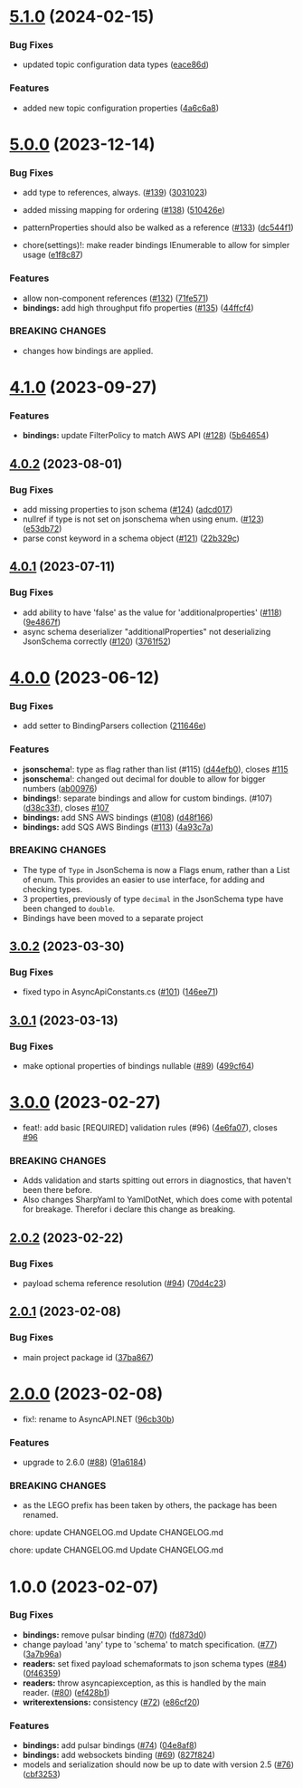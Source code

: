 # [5.1.0](https://github.com/LEGO/AsyncAPI.NET/compare/v5.0.0...v5.1.0) (2024-02-15)


### Bug Fixes

* updated topic configuration data types ([eace86d](https://github.com/LEGO/AsyncAPI.NET/commit/eace86dde4fc704d4652d19e7073be3b37ade6c7))


### Features

* added new topic configuration properties ([4a6c6a8](https://github.com/LEGO/AsyncAPI.NET/commit/4a6c6a8fed3a970153bd511daad5e614dbcdf2df))

# [5.0.0](https://github.com/LEGO/AsyncAPI.NET/compare/v4.1.0...v5.0.0) (2023-12-14)


### Bug Fixes

* add type to references, always. ([#139](https://github.com/LEGO/AsyncAPI.NET/issues/139)) ([3031023](https://github.com/LEGO/AsyncAPI.NET/commit/30310232bb3869258486d9f7f85721d4e3fb46eb))
* added missing mapping for ordering ([#138](https://github.com/LEGO/AsyncAPI.NET/issues/138)) ([510426e](https://github.com/LEGO/AsyncAPI.NET/commit/510426e200b4fe97ad1b8e9a6e94a615593c2a3c))
* patternProperties should also be walked as a reference ([#133](https://github.com/LEGO/AsyncAPI.NET/issues/133)) ([dc544f1](https://github.com/LEGO/AsyncAPI.NET/commit/dc544f1c01be3b95ded08ee894453ce8529eafb3))


* chore(settings)!: make reader bindings IEnumerable to allow for simpler usage ([e1f8c87](https://github.com/LEGO/AsyncAPI.NET/commit/e1f8c8766767ce642546a911810064a5234f04c3))


### Features

* allow non-component references ([#132](https://github.com/LEGO/AsyncAPI.NET/issues/132)) ([71fe571](https://github.com/LEGO/AsyncAPI.NET/commit/71fe571a3db0b4fbc13f4573b4d4b53f4f6b0911))
* **bindings:** add high throughput fifo properties ([#135](https://github.com/LEGO/AsyncAPI.NET/issues/135)) ([44ffcf4](https://github.com/LEGO/AsyncAPI.NET/commit/44ffcf4ceaf06a5168597e1eeb9407f09d47ab23))


### BREAKING CHANGES

* changes how bindings are applied.

# [4.1.0](https://github.com/LEGO/AsyncAPI.NET/compare/v4.0.2...v4.1.0) (2023-09-27)


### Features

* **bindings:** update FilterPolicy to match AWS API ([#128](https://github.com/LEGO/AsyncAPI.NET/issues/128)) ([5b64654](https://github.com/LEGO/AsyncAPI.NET/commit/5b6465474ae09d42a27377bf04d58fdbd1dd8a59))

## [4.0.2](https://github.com/LEGO/AsyncAPI.NET/compare/v4.0.1...v4.0.2) (2023-08-01)


### Bug Fixes

* add missing properties to json schema ([#124](https://github.com/LEGO/AsyncAPI.NET/issues/124)) ([adcd017](https://github.com/LEGO/AsyncAPI.NET/commit/adcd017b3ff6875eddac9649c2c95c398e49dec0))
* nullref if type is not set on jsonschema when using enum. ([#123](https://github.com/LEGO/AsyncAPI.NET/issues/123)) ([e53db72](https://github.com/LEGO/AsyncAPI.NET/commit/e53db729813bd76c17a335baf9bf0d0efc34e0bc))
* parse const keyword in a schema object ([#121](https://github.com/LEGO/AsyncAPI.NET/issues/121)) ([22b329c](https://github.com/LEGO/AsyncAPI.NET/commit/22b329c6c8068e4ff2090cb6dd11bab2d5a254a5))

## [4.0.1](https://github.com/LEGO/AsyncAPI.NET/compare/v4.0.0...v4.0.1) (2023-07-11)


### Bug Fixes

* add ability to have 'false' as the value for 'additionalproperties' ([#118](https://github.com/LEGO/AsyncAPI.NET/issues/118)) ([9e4867f](https://github.com/LEGO/AsyncAPI.NET/commit/9e4867fbec9377964489e53c71f38a239e359cdf))
* async schema deserializer "additionalProperties" not deserializing JsonSchema correctly ([#120](https://github.com/LEGO/AsyncAPI.NET/issues/120)) ([3761f52](https://github.com/LEGO/AsyncAPI.NET/commit/3761f521570268febb8b00fde9896379acb7047b))

# [4.0.0](https://github.com/LEGO/AsyncAPI.NET/compare/v3.0.2...v4.0.0) (2023-06-12)


### Bug Fixes

* add setter to BindingParsers collection ([211646e](https://github.com/LEGO/AsyncAPI.NET/commit/211646e95b82b3e32563fe75c57656cd6882267b))


### Features

* **jsonschema**!: type as flag rather than list (#115) ([d44efb0](https://github.com/LEGO/AsyncAPI.NET/commit/d44efb048402c70377064b87bd962b0e455e08b3)), closes [#115](https://github.com/LEGO/AsyncAPI.NET/issues/115)
* **jsonschema**!: changed out decimal for double to allow for bigger numbers ([ab00976](https://github.com/LEGO/AsyncAPI.NET/commit/ab009764a916171c8926c129384ce18b3162e71e))
* **bindings**!: separate bindings and allow for custom bindings. (#107) ([d38c33f](https://github.com/LEGO/AsyncAPI.NET/commit/d38c33f14d6de73e2563e29534965b06d423edac)), closes [#107](https://github.com/LEGO/AsyncAPI.NET/issues/107)
* **bindings:** add SNS AWS bindings ([#108](https://github.com/LEGO/AsyncAPI.NET/issues/108)) ([d48f166](https://github.com/LEGO/AsyncAPI.NET/commit/d48f1669ebfd9ad3f661b2b5928df1d622a4e7ba))
* **bindings:** add SQS AWS Bindings ([#113](https://github.com/LEGO/AsyncAPI.NET/issues/113)) ([4a93c7a](https://github.com/LEGO/AsyncAPI.NET/commit/4a93c7a26dbc0dd28914ac96575070deb0a6d2c1))


### BREAKING CHANGES

* The type of `Type` in JsonSchema is now a Flags enum, rather than a List of enum. This provides an easier to use interface, for adding and checking types.
* 3 properties, previously of type `decimal` in the JsonSchema type have been changed to `double`.
* Bindings have been moved to a separate project

## [3.0.2](https://github.com/LEGO/AsyncAPI.NET/compare/v3.0.1...v3.0.2) (2023-03-30)


### Bug Fixes

* fixed typo in AsyncApiConstants.cs ([#101](https://github.com/LEGO/AsyncAPI.NET/issues/101)) ([146ee71](https://github.com/LEGO/AsyncAPI.NET/commit/146ee71082fb0eab4fc4231f3564bc8f7b73d779))

## [3.0.1](https://github.com/LEGO/AsyncAPI.NET/compare/v3.0.0...v3.0.1) (2023-03-13)


### Bug Fixes

* make optional properties of bindings nullable ([#89](https://github.com/LEGO/AsyncAPI.NET/issues/89)) ([499cf64](https://github.com/LEGO/AsyncAPI.NET/commit/499cf64a54fda10a7fc6f870d406e11b142faff4))

# [3.0.0](https://github.com/LEGO/AsyncAPI.NET/compare/v2.0.2...v3.0.0) (2023-02-27)


* feat!: add basic [REQUIRED] validation rules (#96) ([4e6fa07](https://github.com/LEGO/AsyncAPI.NET/commit/4e6fa070663e7c173ae7c731d327b9102fa67ba0)), closes [#96](https://github.com/LEGO/AsyncAPI.NET/issues/96)


### BREAKING CHANGES

* Adds validation and starts spitting out errors in diagnostics, that haven't been there before.
* Also changes SharpYaml to YamlDotNet, which does come with potental for breakage.
Therefor i declare this change as breaking.

## [2.0.2](https://github.com/LEGO/AsyncAPI.NET/compare/v2.0.1...v2.0.2) (2023-02-22)


### Bug Fixes

* payload schema reference resolution ([#94](https://github.com/LEGO/AsyncAPI.NET/issues/94)) ([70d4c23](https://github.com/LEGO/AsyncAPI.NET/commit/70d4c23634ae588da265fe79f5ae934d0bfe8c6a))

## [2.0.1](https://github.com/LEGO/AsyncAPI.NET/compare/v2.0.0...v2.0.1) (2023-02-08)


### Bug Fixes

* main project package id ([37ba867](https://github.com/LEGO/AsyncAPI.NET/commit/37ba8676eab24c35d2cdf8315381e96c60770221))

# [2.0.0](https://github.com/LEGO/AsyncAPI.NET/compare/v1.0.0...v2.0.0) (2023-02-08)


* fix!: rename to AsyncAPI.NET ([96cb30b](https://github.com/LEGO/AsyncAPI.NET/commit/96cb30b746f69600d8a21cdd263acb5a1251761d))


### Features

* upgrade to 2.6.0 ([#88](https://github.com/LEGO/AsyncAPI.NET/issues/88)) ([91a6184](https://github.com/LEGO/AsyncAPI.NET/commit/91a6184e314beb9a593d2bb7d397120722677348))


### BREAKING CHANGES

* as the LEGO prefix has been taken by others, the package has been renamed.


chore: update CHANGELOG.md
Update CHANGELOG.md

chore: update CHANGELOG.md
Update CHANGELOG.md

# 1.0.0 (2023-02-07)


### Bug Fixes

* **bindings:** remove pulsar binding ([#70](https://github.com/LEGO/AsyncAPI.NET/issues/70)) ([fd873d0](https://github.com/LEGO/AsyncAPI.NET/commit/fd873d049b8fa25adf67fb65bdba1e3b3882d3e7))
* change payload 'any' type to 'schema' to match specification. ([#77](https://github.com/LEGO/AsyncAPI.NET/issues/77)) ([3a7b96a](https://github.com/LEGO/AsyncAPI.NET/commit/3a7b96ad3c8d58462e13b4c0d161ecb81455e132))
* **readers:** set fixed payload schemaformats to json schema types ([#84](https://github.com/LEGO/AsyncAPI.NET/issues/84)) ([0f46359](https://github.com/LEGO/AsyncAPI.NET/commit/0f46359663d242d1ba0ec09378a355f4e38de4c4))
* **readers:** throw asyncapiexception, as this is handled by the main reader. ([#80](https://github.com/LEGO/AsyncAPI.NET/issues/80)) ([ef428b1](https://github.com/LEGO/AsyncAPI.NET/commit/ef428b1df7df80daf20772765345588827998b01))
* **writerextensions:** consistency ([#72](https://github.com/LEGO/AsyncAPI.NET/issues/72)) ([e86cf20](https://github.com/LEGO/AsyncAPI.NET/commit/e86cf203ac464fb7dc58184c253048f2814696be))


### Features

* **bindings:** add pulsar bindings ([#74](https://github.com/LEGO/AsyncAPI.NET/issues/74)) ([04e8af8](https://github.com/LEGO/AsyncAPI.NET/commit/04e8af8ffea3ef9520418169463590b222213d6a))
* **bindings:** add websockets binding ([#69](https://github.com/LEGO/AsyncAPI.NET/issues/69)) ([827f824](https://github.com/LEGO/AsyncAPI.NET/commit/827f82424679fef4be3547d3981427a333841d34))
* models and serialization should now be up to date with version 2.5 ([#76](https://github.com/LEGO/AsyncAPI.NET/issues/76)) ([cbf3253](https://github.com/LEGO/AsyncAPI.NET/commit/cbf325392b4b1fb726f72e6d2439f050b7138ef5))
